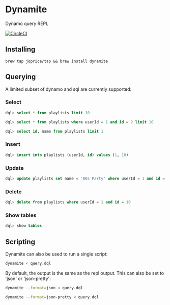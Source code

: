 # Dynamite

Dynamo query REPL

[![CircleCI](https://circleci.com/gh/joprice/dynamite/tree/master.svg?style=svg)](https://circleci.com/gh/joprice/dynamite/tree/master)

## Installing

`brew tap joprice/tap && brew install dynamite`

## Querying

A limited subset of dynamo and sql are currently supported:

### Select

```sql
dql> select * from playlists limit 10
```

```sql
dql> select * from playlists where userId = 1 and id = 2 limit 10
```

```sql
dql> select id, name from playlists limit 1
```

### Insert

```sql
dql> insert into playlists (userId, id) values (1, 10)
```
### Update

```sql
dql> update playlists set name = '80s Party' where userId = 1 and id = 10
```

### Delete

```sql
dql> delete from playlists where userId = 1 and id = 10
```

### Show tables

```sql
dql> show tables
```

## Scripting

Dynamite can also be used to run a single script:

```bash
dynamite < query.dql 
```

By default, the output is the same as the repl output. This can also be set
to 'json' or 'json-pretty':

```bash
dynamite --format=json < query.dql 

dynamite --format=json-pretty < query.dql 
```


